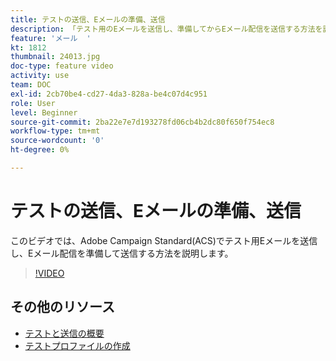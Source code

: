 ```yaml
---
title: テストの送信、Eメールの準備、送信
description: 「テスト用のEメールを送信し、準備してからEメール配信を送信する方法を説明します。 」
feature: 'メール  '
kt: 1812
thumbnail: 24013.jpg
doc-type: feature video
activity: use
team: DOC
exl-id: 2cb70be4-cd27-4da3-828a-be4c07d4c951
role: User
level: Beginner
source-git-commit: 2ba22e7e7d193278fd06cb4b2dc80f650f754ec8
workflow-type: tm+mt
source-wordcount: '0'
ht-degree: 0%

---
```


# テストの送信、Eメールの準備、送信

このビデオでは、Adobe Campaign Standard(ACS)でテスト用Eメールを送信し、Eメール配信を準備して送信する方法を説明します。

>[!VIDEO](https://video.tv.adobe.com/v/24013/)

## その他のリソース

* [テストと送信の概要](https://experienceleague.adobe.com/docs/campaign-standard/using/testing-and-sending/get-started-sending-messages.html)
* [テストプロファイルの作成](/help/profiles-and-audiences/creating-a-profile.md)
